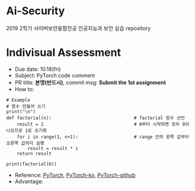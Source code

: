 # Ai-Security
2019 2학기 사이버보안융합전공 인공지능과 보안 실습 repository

# Indivisual Assessment
- Due date: 10.18(fri)
- Subject: PyTorch code comment
- PR title: **본명(반드시)**, commit msg: **Submit the 1st assignment**
- How to: 
````
# Example
# 함수 만들어 쓰기
print("\n")
def factorial(n):                               # factorial 함수 선언
    result = 1                                  # 0부터 시작하면 모두 0이 나오므로 1로 초기화
    for i in range(1, n+1):                     # range 안의 왼쪽 값부터 오른쪽 값까지 실행
        result = result * i
    return result

print(factorial(6))
````

- Reference: [PyTorch](https://pytorch.org/tutorials/), 
[PyTorch-ko](https://9bow.github.io/PyTorch-tutorials-kr-0.3.1/index.html),
[PyTorch-github](https://github.com/pytorch/tutorials/tree/master/beginner_source)
- Advantage: 

